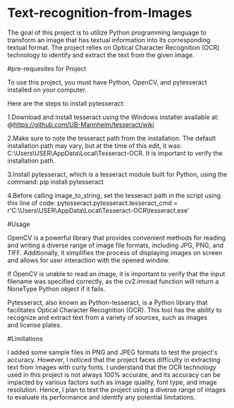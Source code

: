 # Text-recognition-from-Images

The goal of this project is to utilize Python programming language to transform an image that has textual information into its corresponding textual format. The project relies on Optical Character Recognition (OCR) technology to identify and extract the text from the given image.

#pre-requesites for Project

To use this project, you must have Python, OpenCV, and pytesseract installed on your computer.

Here are the steps to install pytesseract:

1.Download and install tesseract using the Windows installer available at: @https://github.com/UB-Mannheim/tesseract/wiki

2.Make sure to note the tesseract path from the installation. The default installation path may vary, but at the time of this edit, it was: C:\Users\USER\AppData\Local\Tesseract-OCR. It is important to verify the installation path.

3.Install pytesseract, which is a tesseract module built for Python, using the command: pip install pytesseract

4.Before calling image_to_string, set the tesseract path in the script using this line of code:
pytesseract.pytesseract.tesseract_cmd = r'C:\Users\USER\AppData\Local\Tesseract-OCR\tesseract.exe'

#Usage

OpenCV is a powerful library that provides convenient methods for reading and writing a diverse range of image file formats, including JPG, PNG, and TIFF. Additionally, it simplifies the process of displaying images on screen and allows for user interaction with the opened window.

If OpenCV is unable to read an image, it is important to verify that the input filename was specified correctly, as the cv2.imread function will return a NoneType Python object if it fails.

Pytesseract, also known as Python-tesseract, is a Python library that facilitates Optical Character Recognition (OCR). This tool has the ability to recognize and extract text from a variety of sources, such as images and license plates.

#Limitations

I added some sample files in PNG and JPEG formats to test the project's accuracy. However, I noticed that the project faces difficulty in extracting text from images with curly fonts. I understand that the OCR technology used in this project is not always 100% accurate, and its accuracy can be impacted by various factors such as image quality, font type, and image resolution. Hence, I plan to test the project using a diverse range of images to evaluate its performance and identify any potential limitations.
